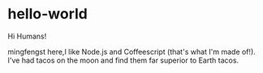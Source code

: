 # hello-world

Hi Humans!

mingfengst here,I like Node.js and Coffeescript (that's what I'm made of!).
I've had tacos on the moon and find them far superior to Earth tacos.
